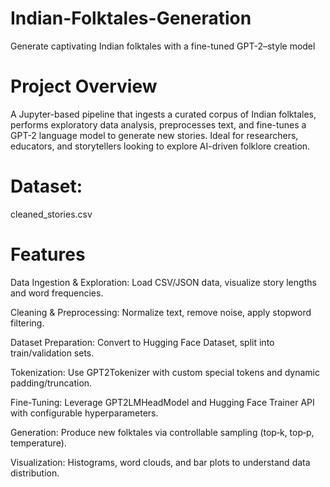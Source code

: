 # Indian-Folktales-Generation
Generate captivating Indian folktales with a fine-tuned GPT-2–style model

# Project Overview
A Jupyter-based pipeline that ingests a curated corpus of Indian folktales, performs exploratory data analysis, preprocesses text, and fine-tunes a GPT-2 language model to generate new stories. Ideal for researchers, educators, and storytellers looking to explore AI-driven folklore creation.

# Dataset:
cleaned_stories.csv

# Features

Data Ingestion & Exploration: Load CSV/JSON data, visualize story lengths and word frequencies.

Cleaning & Preprocessing: Normalize text, remove noise, apply stopword filtering.

Dataset Preparation: Convert to Hugging Face Dataset, split into train/validation sets.

Tokenization: Use GPT2Tokenizer with custom special tokens and dynamic padding/truncation.

Fine-Tuning: Leverage GPT2LMHeadModel and Hugging Face Trainer API with configurable hyperparameters.

Generation: Produce new folktales via controllable sampling (top‑k, top‑p, temperature).

Visualization: Histograms, word clouds, and bar plots to understand data distribution.

